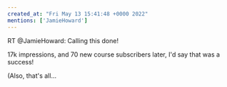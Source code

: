 ```yaml
---
created_at: "Fri May 13 15:41:48 +0000 2022"
mentions: ['JamieHoward']
---
```


RT @JamieHoward: Calling this done!

17k impressions, and 70 new course subscribers later, I'd say that was a success! 

(Also, that's all…